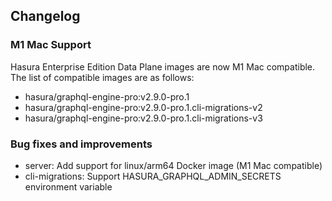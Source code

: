 ## Changelog

### M1 Mac Support

Hasura Enterprise Edition Data Plane images are now M1 Mac compatible. The list of compatible images are as follows:

- hasura/graphql-engine-pro:v2.9.0-pro.1
- hasura/graphql-engine-pro:v2.9.0-pro.1.cli-migrations-v2
- hasura/graphql-engine-pro:v2.9.0-pro.1.cli-migrations-v3

### Bug fixes and improvements

- server: Add support for linux/arm64 Docker image (M1 Mac compatible)
- cli-migrations: Support HASURA_GRAPHQL_ADMIN_SECRETS environment variable